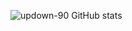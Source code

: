 ![updown-90 GitHub stats](https://github-readme-stats.vercel.app/api?username=anuraghazra&show_icons=true&theme=radical)

